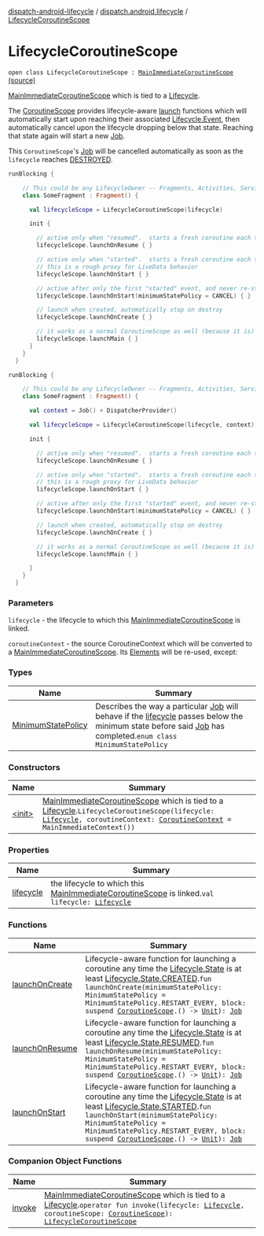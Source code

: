 [dispatch-android-lifecycle](../../index.md) / [dispatch.android.lifecycle](../index.md) / [LifecycleCoroutineScope](./index.md)

# LifecycleCoroutineScope

`open class LifecycleCoroutineScope : `[`MainImmediateCoroutineScope`](https://rbusarow.github.io/Dispatch/dispatch-core/dispatch.core/-main-immediate-coroutine-scope/index.md) [(source)](https://github.com/RBusarow/Dispatch/tree/master/dispatch-android-lifecycle/src/main/java/dispatch/android/lifecycle/LifecycleCoroutineScope.kt#L55)

[MainImmediateCoroutineScope](https://rbusarow.github.io/Dispatch/dispatch-core/dispatch.core/-main-immediate-coroutine-scope/index.md) which is tied to a [Lifecycle](https://developer.android.com/reference/androidx/androidx/lifecycle/Lifecycle.html).

The [CoroutineScope](https://kotlin.github.io/kotlinx.coroutines/kotlinx-coroutines-core/kotlinx.coroutines/-coroutine-scope/index.html) provides lifecycle-aware [launch](https://kotlin.github.io/kotlinx.coroutines/kotlinx-coroutines-core/kotlinx.coroutines/launch.html) functions
which will automatically start upon reaching their associated [Lifecycle.Event](https://developer.android.com/reference/androidx/androidx/lifecycle/Lifecycle/Event.html),
then automatically cancel upon the lifecycle dropping below that state.  Reaching
that state again will start a new [Job](https://kotlin.github.io/kotlinx.coroutines/kotlinx-coroutines-core/kotlinx.coroutines/-job/index.html).

This `CoroutineScope`'s [Job](https://kotlin.github.io/kotlinx.coroutines/kotlinx-coroutines-core/kotlinx.coroutines/-job/index.html) will be cancelled automatically
as soon as the `lifecycle` reaches [DESTROYED](https://developer.android.com/reference/androidx/androidx/lifecycle/Lifecycle/State.html#DESTROYED).

``` kotlin
runBlocking {

    // This could be any LifecycleOwner -- Fragments, Activities, Services...
    class SomeFragment : Fragment() {

      val lifecycleScope = LifecycleCoroutineScope(lifecycle)

      init {

        // active only when "resumed".  starts a fresh coroutine each time
        lifecycleScope.launchOnResume { }

        // active only when "started".  starts a fresh coroutine each time
        // this is a rough proxy for LiveData behavior
        lifecycleScope.launchOnStart { }

        // active after only the first "started" event, and never re-started
        lifecycleScope.launchOnStart(minimumStatePolicy = CANCEL) { }

        // launch when created, automatically stop on destroy
        lifecycleScope.launchOnCreate { }

        // it works as a normal CoroutineScope as well (because it is)
        lifecycleScope.launchMain { }
      }
    }
  }
```

``` kotlin
runBlocking {

    // This could be any LifecycleOwner -- Fragments, Activities, Services...
    class SomeFragment : Fragment() {

      val context = Job() + DispatcherProvider()

      val lifecycleScope = LifecycleCoroutineScope(lifecycle, context)

      init {

        // active only when "resumed".  starts a fresh coroutine each time
        lifecycleScope.launchOnResume { }

        // active only when "started".  starts a fresh coroutine each time
        // this is a rough proxy for LiveData behavior
        lifecycleScope.launchOnStart { }

        // active after only the first "started" event, and never re-started
        lifecycleScope.launchOnStart(minimumStatePolicy = CANCEL) { }

        // launch when created, automatically stop on destroy
        lifecycleScope.launchOnCreate { }

        // it works as a normal CoroutineScope as well (because it is)
        lifecycleScope.launchMain { }

      }
    }
  }
```

### Parameters

`lifecycle` - the lifecycle to which this [MainImmediateCoroutineScope](https://rbusarow.github.io/Dispatch/dispatch-core/dispatch.core/-main-immediate-coroutine-scope/index.md) is linked.

`coroutineContext` - the source CoroutineContext which will be converted to a [MainImmediateCoroutineScope](https://rbusarow.github.io/Dispatch/dispatch-core/dispatch.core/-main-immediate-coroutine-scope/index.md).
Its [Elements](https://kotlinlang.org/api/latest/jvm/stdlib/kotlin.coroutines/-coroutine-context/-element/index.html) will be re-used, except:

### Types

| Name | Summary |
|---|---|
| [MinimumStatePolicy](-minimum-state-policy/index.md) | Describes the way a particular [Job](https://kotlin.github.io/kotlinx.coroutines/kotlinx-coroutines-core/kotlinx.coroutines/-job/index.html) will behave if the [lifecycle](lifecycle.md) passes below the minimum state before said [Job](https://kotlin.github.io/kotlinx.coroutines/kotlinx-coroutines-core/kotlinx.coroutines/-job/index.html) has completed.`enum class MinimumStatePolicy` |

### Constructors

| Name | Summary |
|---|---|
| [&lt;init&gt;](-init-.md) | [MainImmediateCoroutineScope](https://rbusarow.github.io/Dispatch/dispatch-core/dispatch.core/-main-immediate-coroutine-scope/index.md) which is tied to a [Lifecycle](https://developer.android.com/reference/androidx/androidx/lifecycle/Lifecycle.html).`LifecycleCoroutineScope(lifecycle: `[`Lifecycle`](https://developer.android.com/reference/androidx/androidx/lifecycle/Lifecycle.html)`, coroutineContext: `[`CoroutineContext`](https://kotlinlang.org/api/latest/jvm/stdlib/kotlin.coroutines/-coroutine-context/index.html)` = MainImmediateContext())` |

### Properties

| Name | Summary |
|---|---|
| [lifecycle](lifecycle.md) | the lifecycle to which this [MainImmediateCoroutineScope](https://rbusarow.github.io/Dispatch/dispatch-core/dispatch.core/-main-immediate-coroutine-scope/index.md) is linked.`val lifecycle: `[`Lifecycle`](https://developer.android.com/reference/androidx/androidx/lifecycle/Lifecycle.html) |

### Functions

| Name | Summary |
|---|---|
| [launchOnCreate](launch-on-create.md) | Lifecycle-aware function for launching a coroutine any time the [Lifecycle.State](https://developer.android.com/reference/androidx/androidx/lifecycle/Lifecycle/State.html) is at least [Lifecycle.State.CREATED](https://developer.android.com/reference/androidx/androidx/lifecycle/Lifecycle/State.html#CREATED).`fun launchOnCreate(minimumStatePolicy: MinimumStatePolicy = MinimumStatePolicy.RESTART_EVERY, block: suspend `[`CoroutineScope`](https://kotlin.github.io/kotlinx.coroutines/kotlinx-coroutines-core/kotlinx.coroutines/-coroutine-scope/index.html)`.() -> `[`Unit`](https://kotlinlang.org/api/latest/jvm/stdlib/kotlin/-unit/index.html)`): `[`Job`](https://kotlin.github.io/kotlinx.coroutines/kotlinx-coroutines-core/kotlinx.coroutines/-job/index.html) |
| [launchOnResume](launch-on-resume.md) | Lifecycle-aware function for launching a coroutine any time the [Lifecycle.State](https://developer.android.com/reference/androidx/androidx/lifecycle/Lifecycle/State.html) is at least [Lifecycle.State.RESUMED](https://developer.android.com/reference/androidx/androidx/lifecycle/Lifecycle/State.html#RESUMED).`fun launchOnResume(minimumStatePolicy: MinimumStatePolicy = MinimumStatePolicy.RESTART_EVERY, block: suspend `[`CoroutineScope`](https://kotlin.github.io/kotlinx.coroutines/kotlinx-coroutines-core/kotlinx.coroutines/-coroutine-scope/index.html)`.() -> `[`Unit`](https://kotlinlang.org/api/latest/jvm/stdlib/kotlin/-unit/index.html)`): `[`Job`](https://kotlin.github.io/kotlinx.coroutines/kotlinx-coroutines-core/kotlinx.coroutines/-job/index.html) |
| [launchOnStart](launch-on-start.md) | Lifecycle-aware function for launching a coroutine any time the [Lifecycle.State](https://developer.android.com/reference/androidx/androidx/lifecycle/Lifecycle/State.html) is at least [Lifecycle.State.STARTED](https://developer.android.com/reference/androidx/androidx/lifecycle/Lifecycle/State.html#STARTED).`fun launchOnStart(minimumStatePolicy: MinimumStatePolicy = MinimumStatePolicy.RESTART_EVERY, block: suspend `[`CoroutineScope`](https://kotlin.github.io/kotlinx.coroutines/kotlinx-coroutines-core/kotlinx.coroutines/-coroutine-scope/index.html)`.() -> `[`Unit`](https://kotlinlang.org/api/latest/jvm/stdlib/kotlin/-unit/index.html)`): `[`Job`](https://kotlin.github.io/kotlinx.coroutines/kotlinx-coroutines-core/kotlinx.coroutines/-job/index.html) |

### Companion Object Functions

| Name | Summary |
|---|---|
| [invoke](invoke.md) | [MainImmediateCoroutineScope](https://rbusarow.github.io/Dispatch/dispatch-core/dispatch.core/-main-immediate-coroutine-scope/index.md) which is tied to a [Lifecycle](https://developer.android.com/reference/androidx/androidx/lifecycle/Lifecycle.html).`operator fun invoke(lifecycle: `[`Lifecycle`](https://developer.android.com/reference/androidx/androidx/lifecycle/Lifecycle.html)`, coroutineScope: `[`CoroutineScope`](https://kotlin.github.io/kotlinx.coroutines/kotlinx-coroutines-core/kotlinx.coroutines/-coroutine-scope/index.html)`): `[`LifecycleCoroutineScope`](./index.md) |
